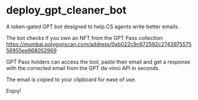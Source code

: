 # deploy_gpt_cleaner_bot

A token-gated GPT bot designed to help CS agents write better emails.

The bot checks if you own an NFT from the GPT Pass collection:
https://mumbai.polygonscan.com/address/0xb022c9c672592c274397557556955ee968052969

GPT Pass holders can access the tool, paste their email and get a response with the corrected email from the GPT da-vinci API in seconds.

The email is copied to your clipboard for ease of use.

Enjoy!
